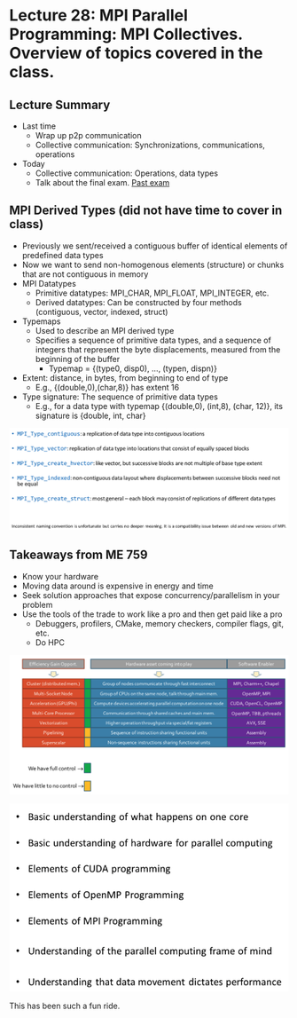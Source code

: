 # Lecture 28: MPI Parallel Programming: MPI Collectives. Overview of topics covered in the class.

## Lecture Summary

* Last time
  * Wrap up p2p communication
  * Collective communication: Synchronizations, communications, operations
* Today
  * Collective communication: Operations, data types
  * Talk about the final exam. [Past exam](https://uwmadison.app.box.com/s/vkwsrao6og5ocyno7u491n03kybhzdyn)

## MPI Derived Types \(did not have time to cover in class\)

* Previously we sent/received a contiguous buffer of identical elements of predefined data types
* Now we want to send non-homogenous elements \(structure\) or chunks that are not contiguous in memory
* MPI Datatypes
  * Primitive datatypes: MPI\_CHAR, MPI\_FLOAT, MPI\_INTEGER, etc.
  * Derived datatypes: Can be constructed by four methods \(contiguous, vector, indexed, struct\)
* Typemaps
  * Used to describe an MPI derived type
  * Specifies a sequence of primitive data types, and a sequence of integers that represent the byte displacements, measured from the beginning of the buffer
    * Typemap = {\(type0, disp0\), ..., \(typen, dispn\)}
* Extent: distance, in bytes, from beginning to end of type
  * E.g., {\(double,0\),\(char,8\)} has extent 16
* Type signature: The sequence of primitive data types
  * E.g., for a data type with typemap {\(double,0\), \(int,8\), \(char, 12\)}, its signature is {double, int, char}

![MPI type-definition functions \(constructors\)](../../.gitbook/assets/screen-shot-2021-04-10-at-6.48.44-pm.png)

## Takeaways from ME 759

* Know your hardware
* Moving data around is expensive in energy and time
* Seek solution approaches that expose concurrency/parallelism in your problem
* Use the tools of the trade to work like a pro and then get paid like a pro
  * Debuggers, profilers, CMake, memory checkers, compiler flags, git, etc.
  * Do HPC

![](../../.gitbook/assets/screen-shot-2021-04-10-at-7.47.13-pm.png)

![](../../.gitbook/assets/screen-shot-2021-04-10-at-7.47.23-pm.png)

This has been such a fun ride.

